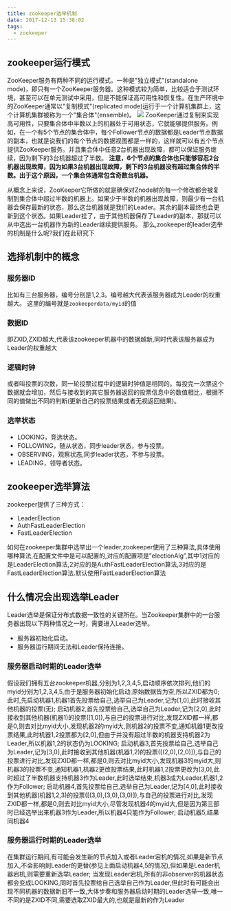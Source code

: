 ```yaml
---
title: zookeeper选举机制
date: 2017-12-13 15:38:02
tags:
  - zookeeper
---
```

## zookeeper运行模式
ZooKeeper服务有两种不同的运行模式。一种是"独立模式"(standalone mode)，即只有一个ZooKeeper服务器。这种模式较为简单，比较适合于测试环境，甚至可以在单元测试中采用，但是不能保证高可用性和恢复性。在生产环境中的ZooKeeper通常以"复制模式"(replicated mode)运行于一个计算机集群上，这个计算机集群被称为一个"集合体"(ensemble)。
![](https://i.imgur.com/mgpMdoe.png)
ZooKeeper通过复制来实现高可用性，只要集合体中半数以上的机器处于可用状态，它就能够提供服务。例如，在一个有5个节点的集合体中，每个Follower节点的数据都是Leader节点数据的副本，也就是说我们的每个节点的数据视图都是一样的，这样就可以有五个节点提供ZooKeeper服务。并且集合体中任意2台机器出现故障，都可以保证服务继续，因为剩下的3台机器超过了半数。
 **注意，6个节点的集合体也只能够容忍2台机器出现故障，因为如果3台机器出现故障，剩下的3台机器没有超过集合体的半数。出于这个原因，一个集合体通常包含奇数台机器。**

从概念上来说，ZooKeeper它所做的就是确保对Znode树的每一个修改都会被复制到集合体中超过半数的机器上。如果少于半数的机器出现故障，则最少有一台机器会保存最新的状态，那么这台机器就是我们的Leader。其余的副本最终也会更新到这个状态。如果Leader挂了，由于其他机器保存了Leader的副本，那就可以从中选出一台机器作为新的Leader继续提供服务。
那么,zookeeper的leader选举的机制是什么呢?我们在此研究下

## 选择机制中的概念
### 服务器ID
比如有三台服务器，编号分别是1,2,3。编号越大代表该服务器成为Leader的权重越大。
这里的编号就是`zookeeperdata/myid`的值
### 数据ID
即ZXID,ZXID越大,代表该zookeeper机器中的数据越新,同时代表该服务器成为Leader的权重越大
### 逻辑时钟
或者叫投票的次数，同一轮投票过程中的逻辑时钟值是相同的。每投完一次票这个数据就会增加，然后与接收到的其它服务器返回的投票信息中的数值相比，根据不同的值做出不同的判断(更新自己的投票结果或者无视返回结果)。
### 选举状态
* LOOKING，竞选状态。
* FOLLOWING，随从状态，同步leader状态，参与投票。
* OBSERVING，观察状态,同步leader状态，不参与投票。
* LEADING，领导者状态。

## zookeeper选举算法
zookeeper提供了三种方式：
* LeaderElection
* AuthFastLeaderElection
* FastLeaderElection

如何在zookeeper集群中选举出一个leader,zookeeper使用了三种算法,具体使用哪种算法,在配置文件中是可以配置的,对应的配置项是”electionAlg”,其中1对应的是LeaderElection算法,2对应的是AuthFastLeaderElection算法,3对应的是FastLeaderElection算法.默认使用FastLeaderElection算法
## 什么情况会出现选举Leader
Leader选举是保证分布式数据一致性的关键所在。当Zookeeper集群中的一台服务器出现以下两种情况之一时，需要进入Leader选举。
* 服务器初始化启动。
* 服务器运行期间无法和Leader保持连接。
### 服务器启动时期的Leader选举
假设我们拥有五台zookeeper机器,分别为1,2,3,4,5,启动顺序依次排列,他们的myid分别为1,2,3,4,5,由于是服务器初始化启动,原始数据皆为空,所以ZXID都为0;
此时,先启动机器1,机器1首先投票给自己,选举自己为Leader,记为[1,0],此时接收其他机器的投票(无);
启动机器2,首先投票给自己,选举自己为Leader,记为[2,0],此时接收到其他机器(机器1)的投票([1,0]),与自己的投票进行对比,发现ZXID都一样,都是0,则去对比myid大小,发现机器2的myid大,则机器2的投票不变,通知机器1更改投票结果,此时机器1,2投票都为[2,0],但由于并没有超过半数的机器支持机器2为Leader,所以机器1,2的状态仍为LOOKING;
启动机器3,首先投票给自己,选举自己为Leader,记为[3,0],此时接收到其他机器(机器1,2)的投票([(2,0),(2,0)]),与自己的投票进行对比,发现ZXID都一样,都是0,则去对比myid大小,发现机器3的myid大,则机器3的投票不变,通知机器1,机器2更改投票结果,此时机器1,2投票更改为[3,0],此时超过了半数机器支持机器3作为Leader,此时选举结束,机器3成为Leader,机器1,2作为Follower;
启动机器4,首先投票给自己,选举自己为Leader,记为[4,0],此时接收到其他机器(机器1,2,3)的投票([(3,0),(3,0),(3,0)]),与自己的投票进行对比,发现ZXID都一样,都是0,则去对比myid大小,尽管发现机器4的myid大,但是因为第三部时已经选举出来机器3作为Leader,所以机器4只能作为Follower;
启动机器5,结果同机器4

### 服务器运行时期的Leader选举
在集群运行期间,有可能会发生新的节点加入或者Leader宕机的情况,如果是新节点加入,不会影响到Leader的更替(参见上面启动机器4,5的情况),但如果是Leader机器宕机,则需要重新选举Leader;
当发现Leader宕机,所有的非observer的机器状态都会变成LOOKING,同时首先投票给自己选举自己作为Leader,但此时有可能会出现不同机器的数据新旧不一致,大体步奏和服务器启动时期的Leader选举一致,唯一不同的是ZXID不同,需要选取ZXID最大的,也就是最新的作为Leader